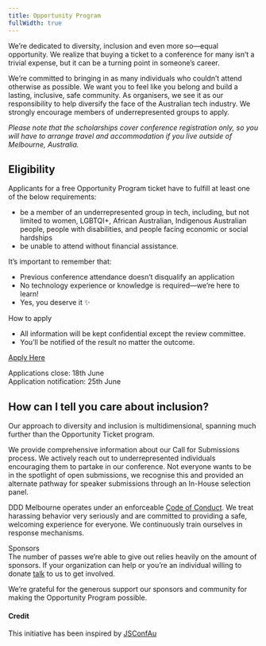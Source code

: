 ```yaml
---
title: Opportunity Program
fullWidth: true
---
```

We’re dedicated to diversity, inclusion and even more so—equal opportunity. We realize that buying a ticket to a conference for many isn’t a trivial expense, but it can be a turning point in someone’s career.

We’re committed to bringing in as many individuals who couldn’t attend otherwise as possible. We want you to feel like you belong and build a lasting, inclusive, safe community. As organisers, we see it as our responsibility to help diversify the face of the Australian tech industry. We strongly encourage members of underrepresented groups to apply.

*Please note that the scholarships cover conference registration only, so you will have to arrange travel and accommodation if you live outside of Melbourne, Australia.*

## Eligibility
Applicants for a free Opportunity Program ticket have to fulfill at least one of the below requirements:

- be a member of an underrepresented group in tech, including, but not limited to women, LGBTQI+, African Australian, Indigenous Australian people, people with disabilities, and people facing economic or social hardships
- be unable to attend without financial assistance.

It’s important to remember that:

- Previous conference attendance doesn’t disqualify an application
- No technology experience or knowledge is required—we’re here to learn!
- Yes, you deserve it ✨

How to apply  
- All information will be kept confidential except the review committee.  
- You’ll be notified of the result no matter the outcome.

<a href="https://goo.gl/forms/oUIJjsPuyW3RB5QB3" class="btn agenda">Apply Here</a>

Applications close: 18th June  
Application notification: 25th June

## How can I tell you care about inclusion?
Our approach to diversity and inclusion is multidimensional, spanning much further than the Opportunity Ticket program.

We provide comprehensive information about our Call for Submissions process. We actively reach out to underrepresented individuals encouraging them to partake in our conference. Not everyone wants to be in the spotlight of open submissions, we recognise this and provided an alternate pathway for speaker submissions through an In-House selection panel.

DDD Melbourne operates under an enforceable [Code of Conduct](code-of-conduct). We treat harassing behavior very seriously and are committed to providing a safe, welcoming experience for everyone. We continuously train ourselves in response mechanisms.

Sponsors  
The number of passes we’re able to give out relies heavily on the amount of sponsors. If your organization can help or you’re an individual willing to donate [talk](mailto:dddmelbourne@gmail.com) to us to get involved.

We’re grateful for the generous support our sponsors and community for making the Opportunity Program possible.

#### Credit
This initiative has been inspired by [JSConfAu](https://2018.jsconfau.com/scholarship)